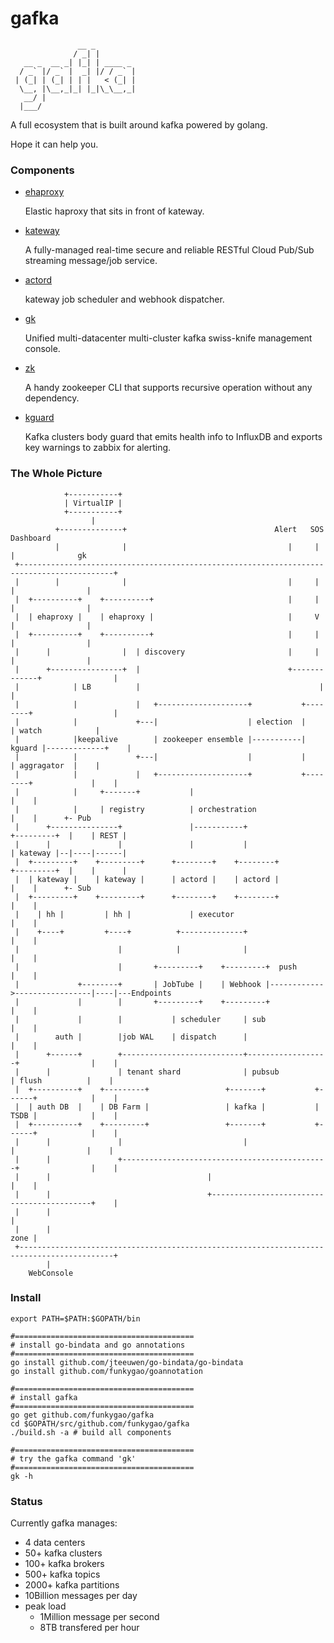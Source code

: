 # gafka 
    
                   __ _         
                  / _| |        
       __ _  __ _| |_| | ____ _ 
      / _` |/ _` |  _| |/ / _` |
     | (_| | (_| | | |   < (_| |
      \__, |\__,_|_| |_|\_\__,_|
       __/ |                    
      |___/                     

A full ecosystem that is built around kafka powered by golang.

Hope it can help you.

### Components

- [ehaproxy](https://github.com/funkygao/gafka/tree/master/cmd/ehaproxy)

  Elastic haproxy that sits in front of kateway.

- [kateway](https://github.com/funkygao/gafka/tree/master/cmd/kateway)

  A fully-managed real-time secure and reliable RESTful Cloud Pub/Sub streaming message/job service.

- [actord](https://github.com/funkygao/gafka/tree/master/cmd/actord)

  kateway job scheduler and webhook dispatcher.

- [gk](https://github.com/funkygao/gafka/tree/master/cmd/gk)
 
  Unified multi-datacenter multi-cluster kafka swiss-knife management console.

- [zk](https://github.com/funkygao/gafka/tree/master/cmd/zk)

  A handy zookeeper CLI that supports recursive operation without any dependency.

- [kguard](https://github.com/funkygao/gafka/tree/master/cmd/kguard)

  Kafka clusters body guard that emits health info to InfluxDB and exports key warnings to zabbix for alerting.

### The Whole Picture

                +-----------+
                | VirtualIP |
                +-----------+                                
                      |
              +--------------+                                 Alert   SOS   Dashboard
              |              |                                    |     |       |              gk
     +-------------------------------------------------------------------------------------------+
     |        |              |                                    |     |       |                |
     |  +----------+    +----------+                              |     |       |                |
     |  | ehaproxy |    | ehaproxy |                              |     V       |                |
     |  +----------+    +----------+                              |     |       |                |
     |      |                |  | discovery                       |     |       |                |
     |      +----------------+  |                                 +-------------+                |
     |            | LB          |                                        |                       |
     |            |             |   +--------------------+           +--------+                  |
     |            |             +---|                    | election  |        | watch            |
     |            |keepalive        | zookeeper ensemble |-----------| kguard |-------------+    |
     |            |             +---|                    |           |        | aggragator  |    |
     |            |             |   +--------------------+           +--------+             |    |
     |            |     +-------+           |                                               |    |
     |            |     | registry          | orchestration                                 |    |      +- Pub
     |      +---------------+               |-----------+                      +---------+  |    | REST |
     |      |               |               |           |                      | kateway |--|----|------|
     |  +---------+    +---------+      +--------+    +--------+               +---------+  |    |      |
     |  | kateway |    | kateway |      | actord |    | actord |                            |    |      +- Sub
     |  +---------+    +---------+      +--------+    +--------+                            |    |
     |    | hh |         | hh |             | executor                                      |    |
     |    +----+         +----+          +--------------+                                   |    |
     |                      |            |              |                                   |    |  
     |                      |       +---------+    +---------+  push                        |    |  
     |             +--------+       | JobTube |    | Webhook |------------>-----------------|----|---Endpoints
     |             |        |       +---------+    +---------+                              |    |
     |             |        |           | scheduler     | sub                               |    |
     |        auth |        |job WAL    | dispatch      |                                   |    |
     |      +------+        +---------------------------+------------------+                |    |
     |      |               | tenant shard              | pubsub           | flush          |    |
     |  +----------+    +---------+                 +-------+           +------+            |    |
     |  | auth DB  |    | DB Farm |                 | kafka |           | TSDB |            |    |
     |  +----------+    +---------+                 +-------+           +------+            |    |
     |      |               |                           |                  |                |    |   
     |      |               +----------------------------------------------+                |    |  
     |      |                                   |                                           |    | 
     |      |                                   +-------------------------------------------+    |
     |      |                                                                                    |  
     |      |                                                                               zone |   
     +-------------------------------------------------------------------------------------------+
            |
        WebConsole 

### Install

    export PATH=$PATH:$GOPATH/bin

    #========================================
    # install go-bindata and go annotations
    #========================================
    go install github.com/jteeuwen/go-bindata/go-bindata
    go install github.com/funkygao/goannotation

    #========================================
    # install gafka
    #========================================
    go get github.com/funkygao/gafka
    cd $GOPATH/src/github.com/funkygao/gafka
    ./build.sh -a # build all components

    #========================================
    # try the gafka command 'gk'
    #========================================
    gk -h

### Status

Currently gafka manages:

- 4 data centers 
- 50+ kafka clusters
- 100+ kafka brokers
- 500+ kafka topics
- 2000+ kafka partitions
- 10Billion messages per day
- peak load
  - 1Million message per second
  - 8TB transfered per hour

